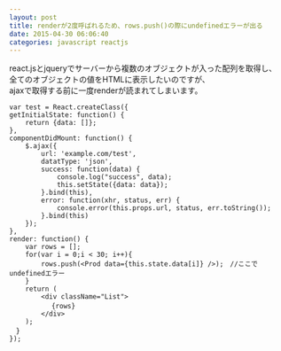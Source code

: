 ```yaml
---
layout: post
title: renderが2度呼ばれるため、rows.push()の際にundefinedエラーが出る
date: 2015-04-30 06:06:40
categories: javascript reactjs
---
```

<p>react.jsとjqueryでサーバーから複数のオブジェクトが入った配列を取得し、<br>
全てのオブジェクトの値をHTMLに表示したいのですが、<br>
ajaxで取得する前に一度renderが読まれてしまいます。</p>

<pre><code>var test = React.createClass({
getInitialState: function() {
    return {data: []};
},
componentDidMount: function() {
    $.ajax({
        url: 'example.com/test',
        datatType: 'json',
        success: function(data) {
            console.log("success", data);
            this.setState({data: data});
        }.bind(this),
        error: function(xhr, status, err) {
            console.error(this.props.url, status, err.toString());
        }.bind(this)
    });
},
render: function() {
    var rows = [];
    for(var i = 0;i &lt; 30; i++){
        rows.push(&lt;Prod data={this.state.data[i]} /&gt;);　//ここでundefinedエラー
    }
    return (
        &lt;div className="List"&gt;
    　　　　{rows}
        &lt;/div&gt;
    );
　}
});
</code></pre>
